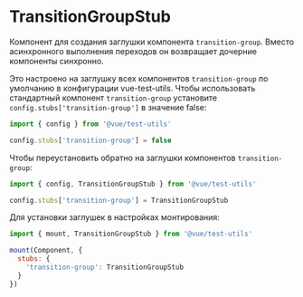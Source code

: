 # TransitionGroupStub

Компонент для создания заглушки компонента `transition-group`. Вместо асинхронного выполнения переходов он возвращает дочерние компоненты синхронно.

Это настроено на заглушку всех компонентов `transition-group` по умолчанию в конфигурации vue-test-utils. Чтобы использовать стандартный компонент `transition-group` установите `config.stubs['transition-group']` в значение false:

```js
import { config } from '@vue/test-utils'

config.stubs['transition-group'] = false
```

Чтобы переустановить обратно на заглушки компонентов `transition-group`:

```js
import { config, TransitionGroupStub } from '@vue/test-utils'

config.stubs['transition-group'] = TransitionGroupStub
```

Для установки заглушек в настройках монтирования:

```js
import { mount, TransitionGroupStub } from '@vue/test-utils'

mount(Component, {
  stubs: {
    'transition-group': TransitionGroupStub
  }
})
```